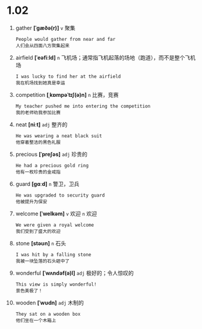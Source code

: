 # 1.02

1. gather **[ˈɡæðə(r)]** `v` 聚集

   ```
   People would gather from near and far
   人们会从四面八方聚集起来
   ```

2. airfield **[ˈeəfiːld]** `n` 飞机场；通常指飞机起落的场地（跑道），而不是整个飞机场

   ```
   I was lucky to find her at the airfield
   我在机场找到她真是幸运
   ```

3. competition **[ˌkɒmpəˈtɪʃ(ə)n]** `n` 比赛，竞赛

   ```
   My teacher pushed me into entering the competition
   我的老师劝我参加比赛
   ```

4. neat **[niːt]** `adj` 整齐的

   ```
   He was wearing a neat black suit
   他穿着整洁的黑色礼服
   ```

5. precious **[ˈpreʃəs]** `adj` 珍贵的

   ```
   He had a precious gold ring
   他有一枚珍贵的金戒指
   ```

6. guard **[ɡɑːd]** `n` 警卫，卫兵

   ```
   He was upgraded to security guard
   他被提升为保安
   ```

7. welcome **[ˈwelkəm]** `v` 欢迎 `n` 欢迎

   ```
   We were given a royal welcome
   我们受到了盛大的欢迎
   ```

8. stone **[stəʊn]** `n` 石头

   ```
   I was hit by a falling stone
   我被一块坠落的石头砸中了
   ```

9. wonderful **[ˈwʌndəf(ə)l]** `adj` 极好的；令人惊叹的

   ```
   This view is simply wonderful!
   景色美极了！
   ```

10. wooden **[ˈwʊdn]** `adj` 木制的
    ```
    They sat on a wooden box
    他们坐在一个木箱上
    ```
